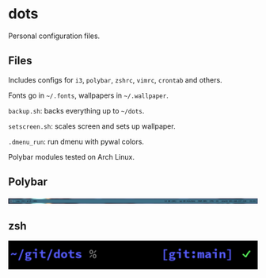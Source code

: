 # dots
Personal configuration files.

## Files
Includes configs for `i3`, `polybar`, `zshrc`, `vimrc`, `crontab` and others.

Fonts go in `~/.fonts`, wallpapers in `~/.wallpaper`.

`backup.sh`: backs everything up to `~/dots`.

`setscreen.sh`: scales screen and sets up wallpaper.

`.dmenu_run`: run dmenu with pywal colors.

Polybar modules tested on Arch Linux.

## Polybar
![polybar](./images/bar.png)

## zsh
![zsh](./images/zsh.png)

